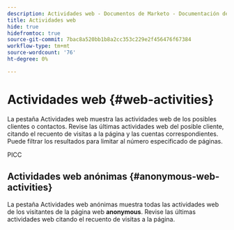 ```yaml
---
description: Actividades web - Documentos de Marketo - Documentación del producto
title: Actividades web
hide: true
hidefromtoc: true
source-git-commit: 7bac8a520bb1b8a2cc353c229e2f456476f67384
workflow-type: tm+mt
source-wordcount: '76'
ht-degree: 0%

---
```


# Actividades web {#web-activities}

La pestaña Actividades web muestra las actividades web de los posibles clientes o contactos.
Revise las últimas actividades web del posible cliente, citando el recuento de visitas a la página y las cuentas correspondientes. Puede filtrar los resultados para limitar al número especificado de páginas.

PICC

## Actividades web anónimas {#anonymous-web-activities}

La pestaña Actividades web anónimas muestra todas las actividades web de los visitantes de la página web **anonymous**. Revise las últimas actividades web citando el recuento de visitas a la página.
